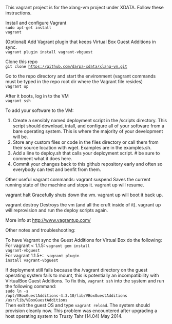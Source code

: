 This vagrant project is for the xlang-vm project under XDATA. Follow these instructions.


Install and configure Vagrant<br>
<code>sudo apt-get install vagrant</code>

(Optional) Add Vagrant plugin that keeps Virtual Box Guest Additions in sync.<br>
<code>vagrant plugin install vagrant-vbguest</code>

Clone this repo<br>
<code>git clone https://github.com/darpa-xdata/xlang-vm.git</code>

Go to the repo directory and start the environment (vagrant commands must be typed in the repo root dir where the Vagrant file resides)<br>
<code>vagrant up</code><br>

After it boots, log in to the VM<br>
<code>vagrant ssh</code><br>


To add your software to the VM:<br>
1. Create a sensibly named deployment script in the /scripts directory. This script should download, intall, and configure all of your software from a bare operating system. This is where the majority of your development will be.<br>
2. Store any custom files or code in the files directory or call them from their source location with wget. Examples are in the examples.sh.<br>
3. Add a line to deploy.sh that calls your deployment script. # be sure to comment what it does here.<br>
4. Commit your changes back to this github repository early and often so everybody can test and benfit from them.<br>

Other useful vagrant commands:
vagrant suspend
Saves the current running state of the machine and stops it. vagrant up will resume.

vagrant halt
Gracefully shuts down the vm. vagrant up will boot it back up.

vagrant destroy
Destroys the vm (and all the cruft inside of it). vagrant up will reprovision and run the deploy scripts again.

More info at http://www.vagrantup.com/

Other notes and troubleshooting:

To have Vagrant sync the Guest Additions for Virtual Box do the following:<br>
For vagrant < 1.1.5: <code>vagrant gem install vagrant-vbguest</code><br>
For vagrant 1.1.5+: <code> vagrant plugin install vagrant-vbguest</code>

If deployment still fails because the /vagrant directory on the guest operating system fails to mount, this is potentially an incompatibility with VirtualBox Guest Additions. To fix this, <code>vagrant ssh</code> into the system and run the following command:<br>
<code>sudo ln -s /opt/VBoxGuestAdditions-4.3.10/lib/VBoxGuestAdditions /usr/lib/VBoxGuestAdditions</code><br>
Then exit the guest OS and type <code>vagrant reload</code>. The system should provision cleanly now.
This problem was encountered after upgrading a host operating system to Trusty Tahr (14.04) May 2014.
